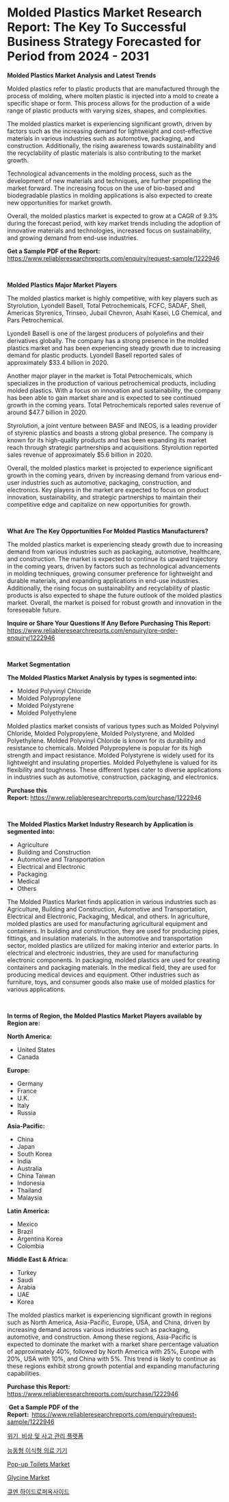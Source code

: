 <p><h1>Molded Plastics Market Research Report: The Key To Successful Business Strategy Forecasted for Period from 2024 - 2031</h1></p><p><strong>Molded Plastics Market Analysis and Latest Trends</strong></p>
<p><p>Molded plastics refer to plastic products that are manufactured through the process of molding, where molten plastic is injected into a mold to create a specific shape or form. This process allows for the production of a wide range of plastic products with varying sizes, shapes, and complexities.</p><p>The molded plastics market is experiencing significant growth, driven by factors such as the increasing demand for lightweight and cost-effective materials in various industries such as automotive, packaging, and construction. Additionally, the rising awareness towards sustainability and the recyclability of plastic materials is also contributing to the market growth.</p><p>Technological advancements in the molding process, such as the development of new materials and techniques, are further propelling the market forward. The increasing focus on the use of bio-based and biodegradable plastics in molding applications is also expected to create new opportunities for market growth.</p><p>Overall, the molded plastics market is expected to grow at a CAGR of 9.3% during the forecast period, with key market trends including the adoption of innovative materials and technologies, increased focus on sustainability, and growing demand from end-use industries.</p></p>
<p><strong>Get a Sample PDF of the Report:&nbsp;</strong> <a href="https://www.reliableresearchreports.com/enquiry/request-sample/1222946">https://www.reliableresearchreports.com/enquiry/request-sample/1222946</a></p>
<p>&nbsp;</p>
<p><strong>Molded Plastics Major Market Players</strong></p>
<p><p>The molded plastics market is highly competitive, with key players such as Styrolution, Lyondell Basell, Total Petrochemicals, FCFC, SADAF, Shell, Americas Styrenics, Trinseo, Jubail Chevron, Asahi Kasei, LG Chemical, and Pars Petrochemical. </p><p>Lyondell Basell is one of the largest producers of polyolefins and their derivatives globally. The company has a strong presence in the molded plastics market and has been experiencing steady growth due to increasing demand for plastic products. Lyondell Basell reported sales of approximately $33.4 billion in 2020.</p><p>Another major player in the market is Total Petrochemicals, which specializes in the production of various petrochemical products, including molded plastics. With a focus on innovation and sustainability, the company has been able to gain market share and is expected to see continued growth in the coming years. Total Petrochemicals reported sales revenue of around $47.7 billion in 2020.</p><p>Styrolution, a joint venture between BASF and INEOS, is a leading provider of styrenic plastics and boasts a strong global presence. The company is known for its high-quality products and has been expanding its market reach through strategic partnerships and acquisitions. Styrolution reported sales revenue of approximately $5.6 billion in 2020.</p><p>Overall, the molded plastics market is projected to experience significant growth in the coming years, driven by increasing demand from various end-user industries such as automotive, packaging, construction, and electronics. Key players in the market are expected to focus on product innovation, sustainability, and strategic partnerships to maintain their competitive edge and capitalize on new opportunities for growth.</p></p>
<p>&nbsp;</p>
<p><strong>What Are The Key Opportunities For Molded Plastics Manufacturers?</strong></p>
<p><p>The molded plastics market is experiencing steady growth due to increasing demand from various industries such as packaging, automotive, healthcare, and construction. The market is expected to continue its upward trajectory in the coming years, driven by factors such as technological advancements in molding techniques, growing consumer preference for lightweight and durable materials, and expanding applications in end-use industries. Additionally, the rising focus on sustainability and recyclability of plastic products is also expected to shape the future outlook of the molded plastics market. Overall, the market is poised for robust growth and innovation in the foreseeable future.</p></p>
<p><strong>Inquire or Share Your Questions If Any Before Purchasing This Report:</strong> <a href="https://www.reliableresearchreports.com/enquiry/pre-order-enquiry/1222946">https://www.reliableresearchreports.com/enquiry/pre-order-enquiry/1222946</a></p>
<p>&nbsp;</p>
<p><strong>Market Segmentation</strong></p>
<p><strong>The Molded Plastics Market Analysis by types is segmented into:</strong></p>
<p><ul><li>Molded Polyvinyl Chloride</li><li>Molded Polypropylene</li><li>Molded Polystyrene</li><li>Molded Polyethylene</li></ul></p>
<p><p>Molded plastics market consists of various types such as Molded Polyvinyl Chloride, Molded Polypropylene, Molded Polystyrene, and Molded Polyethylene. Molded Polyvinyl Chloride is known for its durability and resistance to chemicals. Molded Polypropylene is popular for its high strength and impact resistance. Molded Polystyrene is widely used for its lightweight and insulating properties. Molded Polyethylene is valued for its flexibility and toughness. These different types cater to diverse applications in industries such as automotive, construction, packaging, and electronics.</p></p>
<p><strong>Purchase this Report:&nbsp;</strong><a href="https://www.reliableresearchreports.com/purchase/1222946">https://www.reliableresearchreports.com/purchase/1222946</a></p>
<p>&nbsp;</p>
<p><strong>The Molded Plastics Market Industry Research by Application is segmented into:</strong></p>
<p><ul><li>Agriculture</li><li>Building and Construction</li><li>Automotive and Transportation</li><li>Electrical and Electronic</li><li>Packaging</li><li>Medical</li><li>Others</li></ul></p>
<p><p>The Molded Plastics Market finds application in various industries such as Agriculture, Building and Construction, Automotive and Transportation, Electrical and Electronic, Packaging, Medical, and others. In agriculture, molded plastics are used for manufacturing agricultural equipment and containers. In building and construction, they are used for producing pipes, fittings, and insulation materials. In the automotive and transportation sector, molded plastics are utilized for making interior and exterior parts. In electrical and electronic industries, they are used for manufacturing electronic components. In packaging, molded plastics are used for creating containers and packaging materials. In the medical field, they are used for producing medical devices and equipment. Other industries such as furniture, toys, and consumer goods also make use of molded plastics for various applications.</p></p>
<p>&nbsp;</p>
<p><strong>In terms of Region, the Molded Plastics Market Players available by Region are:</strong></p>
<p>
    <p> <strong> North America: </strong>
        <ul>
            <li>United States</li>
            <li>Canada</li>
        </ul>
        </p> 
    <p> <strong> Europe: </strong>
        <ul>
            <li>Germany</li>
            <li>France</li>
            <li>U.K.</li>
            <li>Italy</li>
            <li>Russia</li>
        </ul>
        </p> 
    <p> <strong> Asia-Pacific: </strong>
        <ul>
            <li>China</li>
            <li>Japan</li>
            <li>South Korea</li>
            <li>India</li>
            <li>Australia</li>
            <li>China Taiwan</li>
            <li>Indonesia</li>
            <li>Thailand</li>
            <li>Malaysia</li>
        </ul>
        </p> 
    <p> <strong> Latin America: </strong>
        <ul>
            <li>Mexico</li>
            <li>Brazil</li>
            <li>Argentina Korea</li>
            <li>Colombia</li>
        </ul>
        </p> 
    <p> <strong> Middle East & Africa: </strong>
        <ul>
            <li>Turkey</li>
            <li>Saudi</li>
            <li>Arabia</li>
            <li>UAE</li>
            <li>Korea</li>
        </ul>
    </p>
    </p>
<p><p>The molded plastics market is experiencing significant growth in regions such as North America, Asia-Pacific, Europe, USA, and China, driven by increasing demand across various industries such as packaging, automotive, and construction. Among these regions, Asia-Pacific is expected to dominate the market with a market share percentage valuation of approximately 40%, followed by North America with 25%, Europe with 20%, USA with 10%, and China with 5%. This trend is likely to continue as these regions exhibit strong growth potential and expanding manufacturing capabilities.</p></p>
<p><strong>Purchase this Report: </strong><a href="https://www.reliableresearchreports.com/purchase/1222946">https://www.reliableresearchreports.com/purchase/1222946</a></p>
<p>&nbsp;<strong>Get a Sample PDF of the Report:&nbsp;&nbsp;</strong><a href="https://www.reliableresearchreports.com/enquiry/request-sample/1222946">https://www.reliableresearchreports.com/enquiry/request-sample/1222946</a></p>
<p><strong></strong></p>
<p><p><a href="https://medium.com/@percymckty3ytenzie89676/%EC%9C%84%EA%B8%B0-%EA%B8%B4%EA%B8%89-%EC%83%81%ED%99%A9-%EB%B0%8F-%EC%82%AC%EA%B3%A0-%EA%B4%80%EB%A6%AC-%ED%94%8C%EB%9E%AB%ED%8F%BC-%EC%8B%9C%EC%9E%A5-%EA%B7%9C%EB%AA%A8-%EC%8B%9C%EC%9E%A5-%EC%A0%84%EB%A7%9D-%EB%B0%8F-%EC%8B%9C%EC%9E%A5-%EC%98%88%EC%B8%A1-2024%EB%85%84%EB%B6%80%ED%84%B0-2031%EB%85%84%EA%B9%8C%EC%A7%80-800505e7b0fb">위기, 비상 및 사고 관리 플랫폼</a></p><p><a href="https://github.com/bunxhcci35271755/Market-Research-Report-List-1/blob/main/3523826193432.md">능동형 이식형 의료 기기</a></p><p><a href="https://issuu.com/reportprime-2/docs/pop-up-toilets-market-size-2030.pptx">Pop-up Toilets Market</a></p><p><a href="https://github.com/derrinmiltonellis35gcl/Market-Research-Report-List-1/blob/main/glycine-market.md">Glycine Market</a></p><p><a href="https://medium.com/@dadanedu33/%EC%BF%A0%EB%A9%98-%ED%95%98%EC%9D%B4%EB%93%9C%EB%A1%9C%ED%8D%BC%EC%98%A5%EC%82%AC%EC%9D%B4%EB%93%9C-%EC%8B%9C%EC%9E%A5-%EC%9C%A0%ED%98%95-%EC%9D%91%EC%9A%A9-%EB%B0%8F-%EC%A7%80%EB%A6%AC%EC%97%90-%EB%8C%80%ED%95%9C-%ED%8F%AC%EA%B4%84%EC%A0%81-%ED%8F%89%EA%B0%80-8182ff6129af">큐멘 하이드로퍼옥사이드</a></p></p>